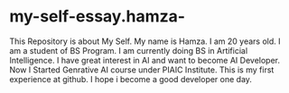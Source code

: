# my-self-essay.hamza-
This Repository is about My Self.
My name is Hamza.
I am 20 years old.
I am a student of BS Program.
I am currently doing BS in Artificial Intelligence.
I have great interest in AI and want to become AI Developer.
Now I Started Genrative AI course under PIAIC Institute.
This is my first experience at github.
I hope i become a good developer one day.
